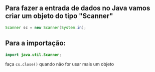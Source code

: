 ## Para fazer a entrada de dados no Java vamos criar um objeto do tipo "Scanner"

```java
Scanner sc = new Scanner(System.in);
```
## Para a importação:

```java
import java.util.Scanner;
```
faça `cs.close()` quando não for usar mais um objeto
